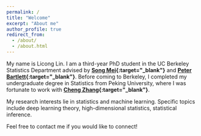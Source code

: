 ```yaml
---
permalink: /
title: "Welcome"
excerpt: "About me"
author_profile: true
redirect_from: 
  - /about/
  - /about.html
---
```


My name is Licong Lin. I am a third-year PhD student in the UC Berkeley Statistics Department advised by **[Song Mei](https://www.stat.berkeley.edu/~songmei){:target="_blank"}** and **[Peter Bartlett](https://www.stat.berkeley.edu/~bartlett){:target="_blank"}**. Before coming to Berkeley, I completed my undergraduate degree in Statistics from Peking University, where I was fortunate to work with **[Cheng Zhang](https://zcrabbit.github.io){:target="_blank"}**.

My research interests lie in statistics and machine learning. Specific topics include deep learning theory, high-dimensional statistics, statistical inference.

Feel free to contact me if you would like to connect!
